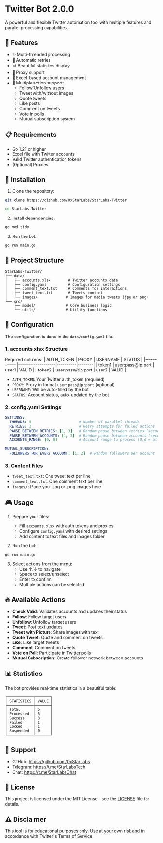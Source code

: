 # Twitter Bot 2.0.0 

A powerful and flexible Twitter automation tool with multiple features and parallel processing capabilities.

## 🌟 Features

- ✨ Multi-threaded processing
- 🔄 Automatic retries
- 📊 Beautiful statistics display
- 🔐 Proxy support
- 📝 Excel-based account management
- 🎯 Multiple action support:
  - Follow/Unfollow users
  - Tweet with/without images
  - Quote tweets
  - Like posts
  - Comment on tweets
  - Vote in polls
  - Mutual subscription system

## 📋 Requirements

- Go 1.21 or higher
- Excel file with Twitter accounts
- Valid Twitter authentication tokens
- (Optional) Proxies

## 🚀 Installation

1. Clone the repository:
```bash
git clone https://github.com/0xStarLabs/StarLabs-Twitter
```
```bash
cd StarLabs-Twitter
```
2. Install dependencies:
```bash
go mod tidy
```
3. Run the bot:
```bash
go run main.go
```

## 📁 Project Structure
```
StarLabs-Twitter/
├── data/
│   ├── accounts.xlsx        # Twitter accounts data
│   ├── config.yaml          # Configuration settings
│   ├── comment_text.txt     # Comments for interactions
│   ├── tweet_text.txt       # Tweets content
│   └── images/             # Images for media tweets (jpg or png)
└── src/
    ├── model/              # Core business logic
    └── utils/              # Utility functions
```

## 📝 Configuration

The configuration is done in the `data/config.yaml` file.

### 1. accounts.xlsx Structure
Required columns:
| AUTH_TOKEN | PROXY             | USERNAME | STATUS |
|------------|-------------------|----------|--------|
| token1     | user:pass@ip:port | user1    | VALID  |
| token2     | user:pass@ip:port | user2    | VALID  |

- `AUTH_TOKEN`: Your Twitter auth_token (required)
- `PROXY`: Proxy in format `user:pass@ip:port` (optional)
- `USERNAME`: Will be auto-filled by the bot
- `STATUS`: Account status, auto-updated by the bot

### 2. config.yaml Settings
```yaml
SETTINGS:
  THREADS: 5                      # Number of parallel threads
  RETRIES: 3                      # Retry attempts for failed actions
  PAUSE_BETWEEN_RETRIES: [1, 3]   # Random pause between retries (seconds)
  PAUSE_BETWEEN_ACCOUNTS: [1, 3]  # Random pause between accounts (seconds)
  ACCOUNTS_RANGE: [0, 0]          # Account range to process (0,0 = all)

MUTUAL_SUBSCRIPTION:
  FOLLOWERS_FOR_EVERY_ACCOUNT: [1, 2]  # Random followers per account
```

### 3. Content Files
- `tweet_text.txt`: One tweet text per line
- `comment_text.txt`: One comment text per line
- `images/`: Place your .jpg or .png images here

## 🎮 Usage

1. Prepare your files:
   - Fill `accounts.xlsx` with auth tokens and proxies
   - Configure `config.yaml` with desired settings
   - Add content to text files and images folder

2. Run the bot:
```bash
go run main.go
```

3. Select actions from the menu:
   - Use ↑/↓ to navigate
   - Space to select/unselect
   - Enter to confirm
   - Multiple actions can be selected

## 🔥 Available Actions

- **Check Valid**: Validates accounts and updates their status
- **Follow**: Follow target users
- **Unfollow**: Unfollow target users
- **Tweet**: Post text updates
- **Tweet with Picture**: Share images with text
- **Quote Tweet**: Quote and comment on tweets
- **Like**: Like target tweets
- **Comment**: Comment on tweets
- **Vote on Poll**: Participate in Twitter polls
- **Mutual Subscription**: Create follower network between accounts

## 📊 Statistics

The bot provides real-time statistics in a beautiful table:
```
┌────────────┬───────┐
│ STATISTICS │ VALUE │
├────────────┼───────┤
│ Total      │ 5     │
│ Processed  │ 5     │
│ Success    │ 3     │
│ Failed     │ 1     │
│ Locked     │ 1     │
│ Suspended  │ 0     │
└────────────┴───────┘
```

## 🤝 Support

- GitHub: https://github.com/0xStarLabs
- Telegram: https://t.me/StarLabsTech
- Chat: https://t.me/StarLabsChat

## 📜 License

This project is licensed under the MIT License - see the [LICENSE](LICENSE) file for details.

## ⚠️ Disclaimer

This tool is for educational purposes only. Use at your own risk and in accordance with Twitter's Terms of Service.
